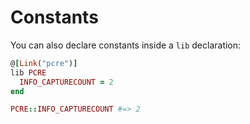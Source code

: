 # Constants

You can also declare constants inside a `lib` declaration:

```ruby
@[Link("pcre")]
lib PCRE
  INFO_CAPTURECOUNT = 2
end

PCRE::INFO_CAPTURECOUNT #=> 2
```
